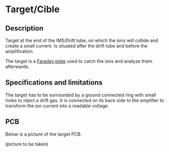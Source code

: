 # Target/Cible

## Description

Target at the end of the IMS/Drift tube, on which the ions will collide and create a small current. Is situated after the drift tube and before the amplification.

The target is a [Faraday plate](https://en.wikipedia.org/wiki/Faraday_cup) used to catch the ions and analyze them afterwards.

## Specifications and limitations

The target has to be surrounded by a ground connected ring with small holes to inject a drift gas. It is connected on its back side to the amplifier to transform the ion current into a readable voltage.

## PCB

Below is a picture of the target PCB. 

(picture to be taken)
